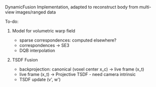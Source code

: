 DynamicFusion Implementation, adapted to reconstruct body from multi-view images/ranged data

To-do:
1. Model for volumetric warp field
   - sparse correspondences: computed elsewhere?
   - correspondences -> SE3
   - DQB interpolation

2. TSDF Fusion
   - backprojection: canonical (voxel center x_c) -> live frame (x_t) 
   - live frame (x_t) -> Projective TSDF
     	  - need camera intrinsic
   - TSDF update (v', w')

